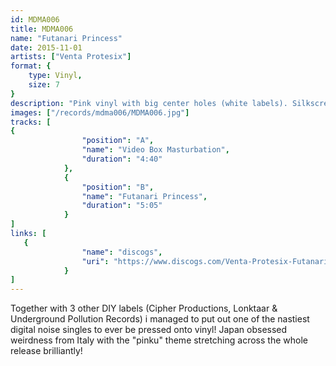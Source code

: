 ```yaml
---
id: MDMA006
title: MDMA006
name: "Futanari Princess"
date: 2015-11-01
artists: ["Venta Protesix"]
format: {
    type: Vinyl,
    size: 7
}
description: "Pink vinyl with big center holes (white labels). Silkscreened insert (black/red ink on pink paper). Limited to 300 copies."
images: ["/records/mdma006/MDMA006.jpg"]
tracks: [
{
                "position": "A",
                "name": "Video Box Masturbation",
                "duration": "4:40"
            },
            {
                "position": "B",
                "name": "Futanari Princess",
                "duration": "5:05"
            }
]
links: [
   {
				"name": "discogs",
				"uri": "https://www.discogs.com/Venta-Protesix-Futanari-Princess/release/7569283"
			}
]
---
```

Together with 3 other DIY labels (Cipher Productions, Lonktaar & Underground Pollution Records) i managed to put out one of the nastiest digital noise singles to ever be pressed onto vinyl! Japan obsessed weirdness from Italy with the "pinku" theme stretching across the whole release brilliantly!
